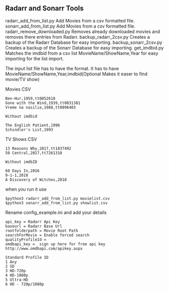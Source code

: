 ## Radarr and Sonarr Tools

radarr_add_from_list.py Add Movies from a csv formatted file.
sonarr_add_from_list.py Add Movies from a csv formatted file.
radarr_remove_downloaded.py Removes already downloaded movies and removes there entries from Radarr.
backup_radarr_2csv.py Creates a backup of the Radarr Database for easy importing.
backup_sonarr_2csv.py Creates a backup of the Sonarr Database for easy importing.
get_imdbid.py Matches the imdbid from a csv list MovieName/ShowName,Year for easy importing for the list import.
 
The input list file has to have the format. It has to have MovieName/ShowName,Year,imdbid(Optional Makes it easer to find movie/TV show)

Movies CSV
```
Ben-Hur,1959,tt0052618
Gone with the Wind,1939,tt0031381
Vreme na nasilie,1988,tt0096403

Without imdbid

The English Patient,1996
Schindler's List,1993
```
TV Shows CSV

```
13 Reasons Why,2017,tt1837492
50 Central,2017,tt7261310

Without imdbID

60 Days In,2016
9-1-1,2018
A Discovery of Witches,2018

```

when you run it use
```
$python3 radarr_add_from_list.py movielist.csv
$python3 sonarr_add_from_list.py showlist.csv
```
Rename config_example.ini and add your details

```
api_key = Radarr Api Key
baseurl = Radarr Base Url
rootfolderpath = Movie Root Path
searchForMovie = Enable forced search
qualityProfileId = 
omdbapi_key =  sign up here for free api key http://www.omdbapi.com/apikey.aspx
```
```
Standard Profile ID
1 Any
2 SD
3 HD-720p
4 HD-1080p
5 Ultra-HD
6 HD - 720p/1080p
```
